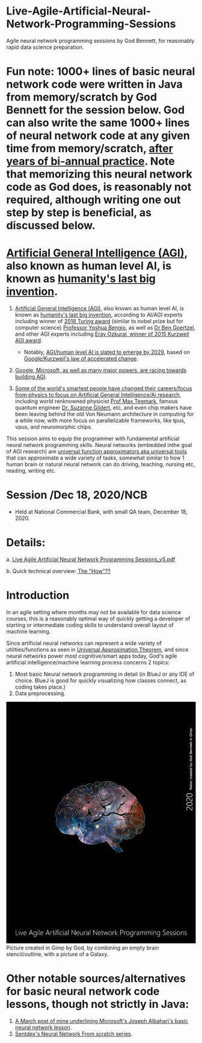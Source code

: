 # Live-Agile-Artificial-Neural-Network-Programming-Sessions
Agile neural network programming sessions by God Bennett, for reasonably rapid data science preparation.

# Fun note: 1000+ lines of basic neural network code were written in Java from memory/scratch by God Bennett for the session below. God can also write the same 1000+ lines of neural network code at any given time from memory/scratch, [after years of bi-annual practice](https://github.com/JordanMicahBennett/NEURAL_NETWORK_PRACTICE). Note that memorizing this neural network code as God does, is reasonably not required, although writing one out step by step is beneficial, as discussed below.


# [Artificial General Intelligence (AGI)](https://en.wikipedia.org/wiki/Artificial_general_intelligence), also known as human level AI, is known as [humanity's last big invention](https://youtu.be/9snY7lhJA4c).

1. [Artificial General Intelligence (AGI)](https://en.wikipedia.org/wiki/Artificial_general_intelligence), also known as human level AI, is known as [humanity's last big invention](https://youtu.be/9snY7lhJA4c), according to AI/AGI experts including winner of [2018 Turing award](https://amturing.acm.org/award_winners/bengio_3406375.cfm) (similar to nobel prize but for computer science)  [Professor Yoshua Bengio](https://www.youtube.com/watch?v=IU9cQ1JdC7Y), as well as [Dr Ben Goertzel](https://youtu.be/9snY7lhJA4c), and other AGI experts including [Eray Ozkural, winner of 2015 Kurzweil AGI award](http://agi-conf.org/2015/prizes/).
   * Notably, [AGI/human level AI is slated to emerge by 2029](https://www.businessinsider.com/ray-kurzweil-thinks-well-have-human-level-ai-by-2029-2014-12), based on [Google/Kurzweil's law of accelerated change](https://en.wikipedia.org/wiki/Accelerating_change).

2. [Google, Microsoft, as well as many major powers, are racing towards building AGI](https://link.springer.com/article/10.1007/s00146-019-00887-x).

3. [Some of the world's smartest people have changed their careers/focus from physics to focus on Artificial General Intelligence/Ai research](https://godquestbennett.medium.com/some-of-the-worlds-smartest-people-have-changed-their-careers-focus-from-physics-to-focus-on-4461aee6506d), including world renknowned physicist [Prof Max Tegmark](https://news.mit.edu/2020/nsf-announces-mit-led-institute-artificial-intelligence-fundamental-interactions-0826), famous quantum engineer [Dr. Suzanne Gildert](https://www.kindred.ai/), etc, and even chip makers have been leaving behind the old Von Neumann architecture in computing for a while now, with more focus on parallelizable frameworks, like tpus, vpus, and neuromorphic chips.

This session aims to equip the programmer with fundamental artificial neural network programming skills. Neural networks (embedded inthe goal of AGI research) are [universal function approximators aka universal tools](https://en.wikipedia.org/wiki/Universal_approximation_theorem) that can approximate a wide variety of tasks, somewhat similar to how 1 human brain or natural neural network can do driving, teaching, nursing etc, reading, writing etc.


# Session /Dec 18, 2020/NCB
* Held at National Commercial Bank, with small QA team, December 18, 2020.



# Details: 

a. [Live Agile Artificial Neural Network Programming Sessions_v5.pdf](https://github.com/JordanMicahBennett/Live-Agile-Artificial-Neural-Network-Programming-Sessions/blob/main/Live%20Agile%20Artificial%20Neural%20Network%20Programming%20Sessions_v5.pdf)

b. Quick technical overview: [The "How"??](https://github.com/JordanMicahBennett/Live-Agile-Artificial-Neural-Network-Programming-Sessions/blob/main/How.pdf)

# Introduction
In an agile setting where months may not be available for data science courses, this is a reasonably optimal way of quickly getting a developer of starting or intermediate coding skills to understand overall layout of machine learning.

Since artificial neural networks can represent a wide variety of utilities/functions as seen in [Universal Approximation Theorem](https://en.wikipedia.org/wiki/Universal_approximation_theorem), and since neural networks power most cognitive/smart apps today, God's agile artificial intelligence/machine learning process concerns 2 topics:

1.	Most basic Neural network programming in detail (in BlueJ or any IDE of choice. BlueJ is good for quickly visualizing how classes connect, as coding takes place.)
2.	Data preprocessing.

![Alt text](https://github.com/JordanMicahBennett/Live-Agile-Artificial-Neural-Network-Programming-Session/blob/main/cover_c.png?raw=true "default page")
Picture created in Gimp by God, by combining an empty brain stencil/outline, with a picture of a Galaxy.

# Other notable sources/alternatives for basic neural network code lessons, though not strictly in Java:

1. [A March post of mine underlining Microsoft's Joseph Albahari's basic neural network lesson](https://www.facebook.com/ProgrammingGodJordan/posts/909737319485295).
2. [Sentdex's Neural Network From scratch series](https://github.com/Sentdex/NNfSiX).
 
